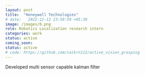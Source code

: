 ```yaml
---
layout: post
title:  "Honeywell Technologies"
# date:   2022-12-12 23:59:59 +05:30
image: /images/6.png
role: Robotics Localization research intern
categories: work
status: active
coming_soon:
status: active
# code: https://github.com/saikrn112/active_vision_grasping
---
```

Developed multi sensor capable kalman filter
